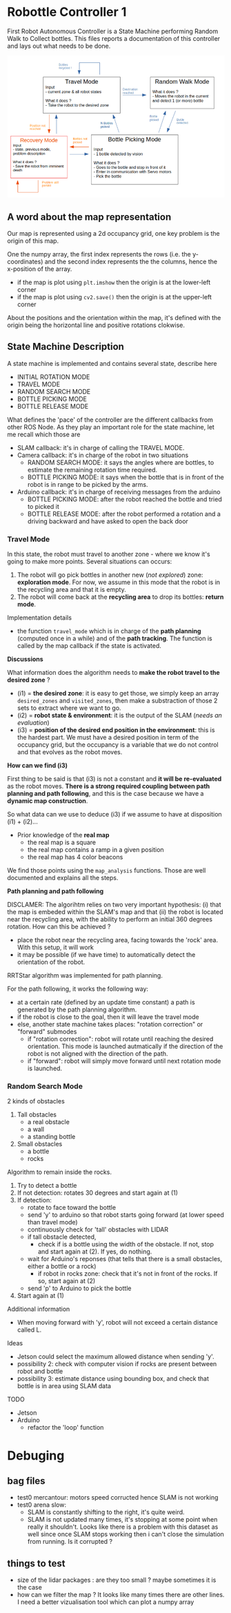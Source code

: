 # Robottle Controller 1

First Robot Autonomous Controller is a State Machine performing Random Walk to Collect bottles. This files reports a documentation of this controller and lays out what needs to be done.

![controller](imgs/controller1.png)

## A word about the map representation

Our map is represented using a 2d occupancy grid, one key problem is the origin of this map.

One the numpy array, the first index represents the rows (i.e. the y-coordinates) and the second index represents the the columns, hence the x-position of the array.
- if the map is plot using `plt.imshow` then the origin is at the lower-left corner
- if the map is plot using `cv2.save()` then the origin is at the upper-left corner

About the positions and the orientation within the map, it's defined with the origin being the horizontal line and positive rotations clokwise.

## State Machine Description

A state machine is implemented and contains several state, describe here

- INITIAL ROTATION MODE 
- TRAVEL MODE 
- RANDOM SEARCH MODE 
- BOTTLE PICKING MODE 
- BOTTLE RELEASE MODE

What defines the 'pace' of the controller are the different callbacks from other ROS Node. As they play an important role for the state machine, let me recall which those are

- SLAM callback: it's in charge of calling the TRAVEL MODE.
- Camera callback: it's in charge of the robot in two situations
    - RANDOM SEARCH MODE: it says the angles where are bottles, to estimate the remaining rotation time required.
    - BOTTLE PICKING MODE: it says when the bottle that is in front of the robot is in range to be picked by the arms.
- Arduino callback: it's in charge of receiving messages from the arduino
    - BOTTLE PICKING MODE: after the robot reached the bottle and tried to picked it
    - BOTTLE RELEASE MODE: after the robot performed a rotation and a driving backward and have asked to open the back door

### Travel Mode

In this state, the robot must travel to another zone - where we know it's going to make more points. Several situations can occurs:
1. The robot will go pick bottles in another new (*not explored*) zone: **exploration mode**. For now, we assume in this mode that the robot is in the recycling area and that it is empty. 
2. The robot will come back at the **recycling area** to drop its bottles: **return mode**. 

Implementation details
- the function `travel_mode` which is in charge of the **path planning** (computed once in a while) and of the **path tracking**. The function is called by the map callback if the state is activated.

**Discussions**

What information does the algorithm needs to **make the robot travel to the desired zone** ?
- (i1) = **the desired zone**: it is easy to get those, we simply keep an array `desired_zones` and `visited_zones`, then make a substraction of those 2 sets to extract where we want to go.
- (i2) = **robot state & environment**: it is the output of the SLAM (*needs an evaluation*)
- (i3) = **position of the desired end position in the environment**: this is the hardest part. We must have a desired position in term of the occupancy grid, but the occupancy is a variable that we do not control and that evolves as the robot moves. 

**How can we find (i3)**

First thing to be said is that (i3) is not a constant and **it will be re-evaluated** as the robot moves. **There is a strong required coupling between path planning and path following**, and this is the case because we have a **dynamic map construction**. 

So what data can we use to deduce (i3) if we assume to have at disposition (i1) + (i2)...
- Prior knowledge of the **real map**
    - the real map is a square
    - the real map contains a ramp in a given position
    - the real map has 4 color beacons

We find those points using the `map_analysis` functions. Those are well documented and explains all the steps. 

**Path planning and path following**

DISCLAMER: The algorihtm relies on two very important hypothesis: (i) that the map is embeded within the SLAM's map and that (ii) the robot is located near the recycling area, with the ability to perform an initial 360 degrees rotation. How can this be achieved ? 
- place the robot near the recycling area, facing towards the 'rock' area. With this setup, it will work
- it may be possible (if we have time) to automatically detect the orientation of the robot. 

RRTStar algorithm was implemented for path planning.

For the path following, it works the following way:
- at a certain rate (defined by an update time constant) a path is generated by the path planning algorithm.
- if the robot is close to the goal, then it will leave the travel mode
- else, another state machine takes places: "rotation correction" or "forward" submodes
    - if "rotation correction": robot will rotate until reaching the desired orientation. This mode is launched autmatically if the direction of the robot is not aligned with the direction of the path. 
    - if "forward": robot will simply move forward until next rotation mode is launched.

### Random Search Mode

2 kinds of obstacles
1. Tall obstacles
    - a real obstacle
    - a wall
    - a standing bottle
2. Small obstacles
    - a bottle
    - rocks

Algorithm to remain inside the rocks.
1. Try to detect a bottle
2. If not detection: rotates 30 degrees and start again at (1)
3. If detection: 
    - rotate to face toward the bottle
    - send 'y' to arduino so that robot starts going forward (at lower speed than travel mode)
    - continuously check for 'tall' obstacles with LIDAR
    - if tall obstacle detected, 
        - check if is a bottle using the width of the obstacle. If not, stop and start again at (2). If yes, do nothing. 
    - wait for Arduino's reponses (that tells that there is a small obstacles, either a bottle or a rock)
        - if robot in rocks zone: check that it's not in front of the rocks. If so, start again at (2)
    - send 'p' to Arduino to pick the bottle
4. Start again at (1)


Additional information
- When moving forward with 'y', robot will not exceed a certain distance called L. 

Ideas
- Jetson could select the maximum allowed distance when sending 'y'. 
- possibility 2: check with computer vision if rocks are present between robot and bottle
- possibility 3: estimate distance using bounding box, and check that bottle is in area using SLAM data

TODO
- Jetson
- Arduino
    - refactor the 'loop' function

# Debuging 

## bag files
- test0 mercantour: motors speed corructed hence SLAM is not working
- test0 arena slow: 
    - SLAM is constantly shifting to the right, it's quite weird.
    - SLAM is not updated many times, it's stopping at some point when really it shouldn't. Looks like there is a problem with this dataset as well since once SLAM stops working then i can't close the simulation from running. Is it corrupted ? 

## things to test
- size of the lidar packages : are they too small ? maybe sometimes it is the case
- how can we filter the map ? It looks like many times there are other lines. I need a better vizualisation tool which can plot a numpy array





